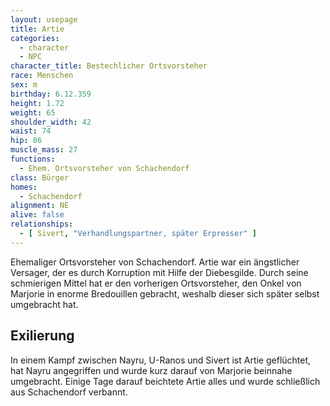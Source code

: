 ```yaml
---
layout: usepage
title: Artie
categories:
  - character
  - NPC
character_title: Bestechlicher Ortsvorsteher
race: Menschen
sex: m
birthday: 6.12.359
height: 1.72
weight: 65
shoulder_width: 42
waist: 74
hip: 86
muscle_mass: 27
functions:
  - Ehem. Ortsvorsteher von Schachendorf
class: Bürger
homes:
  - Schachendorf
alignment: NE
alive: false
relationships:
  - [ Sivert, "Verhandlungspartner, später Erpresser" ]
---
```


Ehemaliger Ortsvorsteher von Schachendorf. Artie war ein ängstlicher Versager, der es durch Korruption mit Hilfe der
Diebesgilde. Durch seine schmierigen Mittel hat er den vorherigen Ortsvorsteher, den Onkel von Marjorie in enorme
Bredouillen gebracht, weshalb dieser sich später selbst umgebracht hat.

<!--more-->

## Exilierung

In einem Kampf zwischen Nayru, U-Ranos und Sivert ist Artie geflüchtet, hat Nayru angegriffen und wurde kurz darauf von
Marjorie beinnahe umgebracht. Einige Tage darauf beichtete Artie alles und wurde schließlich aus Schachendorf verbannt.